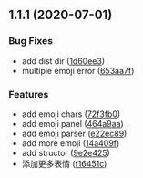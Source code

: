 ## 1.1.1 (2020-07-01)


### Bug Fixes

* add dist dir ([1d60ee3](https://github.com/mingtianyihou33/wechat-emoji-parser/commit/1d60ee36c857a46833969852da9584c2200bdf23))
* multiple emoji error ([653aa7f](https://github.com/mingtianyihou33/wechat-emoji-parser/commit/653aa7f0921d4f091584f174e822cd680004f2af))


### Features

* add emoji chars ([72f3fb0](https://github.com/mingtianyihou33/wechat-emoji-parser/commit/72f3fb00131af676493949ba4fb30ddafde48077))
* add emoji panel ([464a9aa](https://github.com/mingtianyihou33/wechat-emoji-parser/commit/464a9aac666070c2816bdac9ac68406dad74f40a))
* add emoji parser ([e22ec89](https://github.com/mingtianyihou33/wechat-emoji-parser/commit/e22ec893a73c4eee85f0e8bf6ea40827c42b149c))
* add more emoji ([14a409f](https://github.com/mingtianyihou33/wechat-emoji-parser/commit/14a409f488cbc4eee29f970e7812ec4fe0eaef44))
* add structor ([9e2e425](https://github.com/mingtianyihou33/wechat-emoji-parser/commit/9e2e42533dc9017611d57fc215eb245b25332341))
* 添加更多表情 ([f16451c](https://github.com/mingtianyihou33/wechat-emoji-parser/commit/f16451c540a58abe21815d639e59e43834204add))



